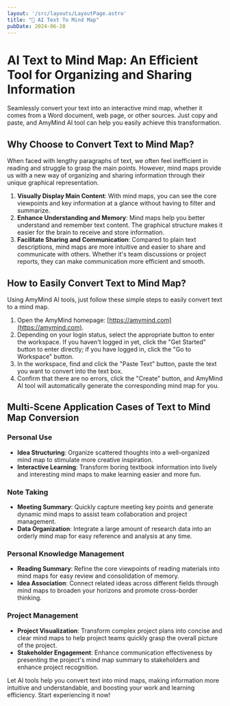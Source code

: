 ```yaml
---
layout: '/src/layouts/LayoutPage.astro'
title: "📃 AI Text To Mind Map"
pubDate: 2024-06-28
---
```

# AI Text to Mind Map: An Efficient Tool for Organizing and Sharing Information

Seamlessly convert your text into an interactive mind map, whether it comes from a Word document, web page, or other sources. Just copy and paste, and AmyMind AI tool can help you easily achieve this transformation.

## Why Choose to Convert Text to Mind Map?

When faced with lengthy paragraphs of text, we often feel inefficient in reading and struggle to grasp the main points. However, mind maps provide us with a new way of organizing and sharing information through their unique graphical representation.

1. **Visually Display Main Content**: With mind maps, you can see the core viewpoints and key information at a glance without having to filter and summarize.
2. **Enhance Understanding and Memory**: Mind maps help you better understand and remember text content. The graphical structure makes it easier for the brain to receive and store information.
3. **Facilitate Sharing and Communication**: Compared to plain text descriptions, mind maps are more intuitive and easier to share and communicate with others. Whether it's team discussions or project reports, they can make communication more efficient and smooth.

## How to Easily Convert Text to Mind Map?

Using AmyMind AI tools, just follow these simple steps to easily convert text to a mind map.

1. Open the AmyMind homepage: [https://amymind.com](https://amymind.com).
2. Depending on your login status, select the appropriate button to enter the workspace. If you haven't logged in yet, click the "Get Started" button to enter directly; if you have logged in, click the "Go to Workspace" button.
3. In the workspace, find and click the "Paste Text" button, paste the text you want to convert into the text box.
4. Confirm that there are no errors, click the "Create" button, and AmyMind AI tool will automatically generate the corresponding mind map for you.

## Multi-Scene Application Cases of Text to Mind Map Conversion

### Personal Use

* **Idea Structuring**: Organize scattered thoughts into a well-organized mind map to stimulate more creative inspiration.
* **Interactive Learning**: Transform boring textbook information into lively and interesting mind maps to make learning easier and more fun.

### Note Taking

* **Meeting Summary**: Quickly capture meeting key points and generate dynamic mind maps to assist team collaboration and project management.
* **Data Organization**: Integrate a large amount of research data into an orderly mind map for easy reference and analysis at any time.

### Personal Knowledge Management

* **Reading Summary**: Refine the core viewpoints of reading materials into mind maps for easy review and consolidation of memory.
* **Idea Association**: Connect related ideas across different fields through mind maps to broaden your horizons and promote cross-border thinking.

### Project Management

* **Project Visualization**: Transform complex project plans into concise and clear mind maps to help project teams quickly grasp the overall picture of the project.
* **Stakeholder Engagement**: Enhance communication effectiveness by presenting the project's mind map summary to stakeholders and enhance project recognition.

Let AI tools help you convert text into mind maps, making information more intuitive and understandable, and boosting your work and learning efficiency. Start experiencing it now!